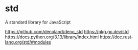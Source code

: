 # std

A standard library for JavaScript

https://github.com/denoland/deno_std
https://pkg.go.dev/std
https://docs.python.org/3.13/library/index.html
https://doc.rust-lang.org/std/#modules
